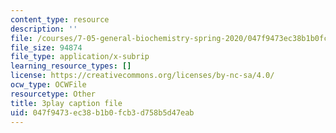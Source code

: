 ```yaml
---
content_type: resource
description: ''
file: /courses/7-05-general-biochemistry-spring-2020/047f9473ec38b1b0fcb3d758b5d47eab_m8-I1iey_4U.srt
file_size: 94874
file_type: application/x-subrip
learning_resource_types: []
license: https://creativecommons.org/licenses/by-nc-sa/4.0/
ocw_type: OCWFile
resourcetype: Other
title: 3play caption file
uid: 047f9473-ec38-b1b0-fcb3-d758b5d47eab
---
```

